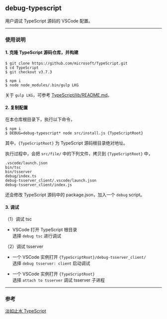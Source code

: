 ## debug-typescript

用户调试 TypeScript 源码的 VSCode 配置。

- - -

### 使用说明

#### 1. 克隆 TypeScript 源码仓库，并构建

```
$ git clone https://github.com/microsoft/TypeScript.git
$ cd TypeScript
$ git checkout v3.7.3
```

```
$ npm i
$ node node_modules/.bin/gulp LKG
```

关于 `gulp LKG`，可参考 [TypeScript/lib/README.md](https://github.com/microsoft/TypeScript/blob/v3.7.3/lib/README.md)。

#### 2. 复制配置

在本仓库根目录下，执行以下命令，
```
$ npm i
$ DEBUG=debug-typescript* node src/install.js {TypeScriptRoot}
```
其中，`{TypeScriptRoot}` 为 TypeScript 源码根目录绝对地址。  
  
执行过程中，会把 `src/file/` 中的下列文件，拷贝到 `{TypeScriptRoot}` 中，
```
.vscode/launch.json
bin/tsc
bin/tsserver
debug/index.ts
debug-tsserver_client/.vscode/launch.json
debug-tsserver_client/index.js
```
还会修改 TypeScript 源码中的 package.json，加入一个 `debug` script。

#### 3. 调试

（1）调试 tsc
+ VSCode 打开 TypeScript 根目录  
选择 `debug tsc` 进行调试

（2）调试 tsserver
+ 一个 VSCode 实例打开 `{TypeScriptRoot}/debug-tsserver_client/`  
选择 `debug tsserver: client` 启动调试  

+ 一个 VSCode 实例打开 `{TypeScriptRoot}`  
选择 `attach to tsserver` 调试 tsserver 子进程  

- - -

### 参考

[淡如止水 TypeScript](https://www.yuque.com/thzt/typescript)
